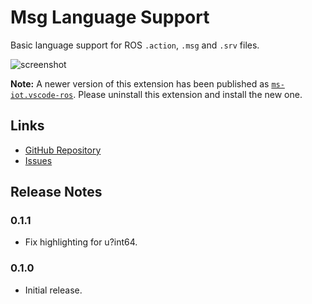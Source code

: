 # Msg Language Support

Basic language support for ROS `.action`, `.msg` and `.srv` files.

![screenshot](https://cloud.githubusercontent.com/assets/31570/16221779/ec4f7ce6-37d7-11e6-8dfb-e5e1e2177ee6.png)

**Note:** A newer version of this extension has been published as [`ms-iot.vscode-ros`](https://marketplace.visualstudio.com/items?itemName=ms-iot.vscode-ros). Please uninstall this extension and install the new one.

## Links

* [GitHub Repository](https://github.com/ajshort/vscode-msg)
* [Issues](https://github.com/ajshort/vscode-msg/issues)

## Release Notes

### 0.1.1

* Fix highlighting for u?int64.

### 0.1.0

* Initial release.
